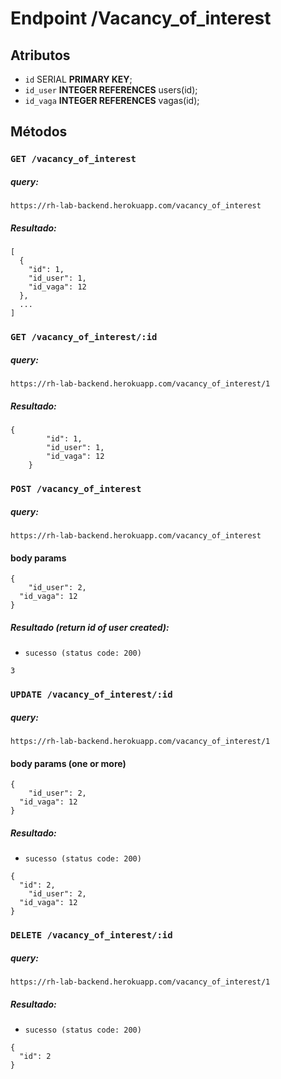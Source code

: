 # Endpoint /Vacancy_of_interest

## Atributos
- `id` SERIAL **PRIMARY KEY**;
- `id_user` **INTEGER REFERENCES** users(id);
- `id_vaga` **INTEGER REFERENCES** vagas(id);

## Métodos

### `GET /vacancy_of_interest`

##### query:
```
https://rh-lab-backend.herokuapp.com/vacancy_of_interest
```
##### Resultado:
```
[
  {
    "id": 1,
    "id_user": 1,
    "id_vaga": 12
  },
  ...
]  
```

### `GET /vacancy_of_interest/:id`
##### query:
```
https://rh-lab-backend.herokuapp.com/vacancy_of_interest/1
```
##### Resultado:
```
{
        "id": 1,
        "id_user": 1,
        "id_vaga": 12
    }
```

### `POST /vacancy_of_interest`
##### query:
```
https://rh-lab-backend.herokuapp.com/vacancy_of_interest
```
#### body params
```
{
	"id_user": 2,
  "id_vaga": 12
}
```

##### Resultado (return id of user created):
- `sucesso (status code: 200)`
```
3
```

### `UPDATE /vacancy_of_interest/:id`
##### query:
```
https://rh-lab-backend.herokuapp.com/vacancy_of_interest/1
```

#### body params (one or more)
```
{
	"id_user": 2,
  "id_vaga": 12
}
```

##### Resultado:
- `sucesso (status code: 200)`
```
{
  "id": 2,
	"id_user": 2,
  "id_vaga": 12
}
```
### `DELETE /vacancy_of_interest/:id`
##### query:
```
https://rh-lab-backend.herokuapp.com/vacancy_of_interest/1
```

##### Resultado:
- `sucesso (status code: 200)`
```
{
  "id": 2
}
```
